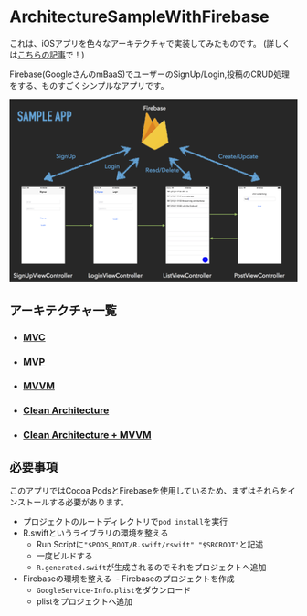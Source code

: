 # ArchitectureSampleWithFirebase

これは、iOSアプリを色々なアーキテクチャで実装してみたものです。
(詳しくは[こちらの記事](http://rock-name.com/ios/ios-architecture)で！)

Firebase(GoogleさんのmBaaS)でユーザーのSignUp/Login,投稿のCRUD処理をする、ものすごくシンプルなアプリです。

![](./Images/sample_app.png)


## アーキテクチャ一覧

- ### [MVC](https://github.com/rockname/ArchitectureSampleWithFirebase/tree/mvc)

- ### [MVP](https://github.com/rockname/ArchitectureSampleWithFirebase/tree/mvp)

- ### [MVVM](https://github.com/rockname/ArchitectureSampleWithFirebase/tree/mvvm)

- ### [Clean Architecture](https://github.com/rockname/ArchitectureSampleWithFirebase/tree/clean-architecture)

- ### [Clean Architecture + MVVM](clean-architecture+mvvm)

## 必要事項

このアプリではCocoa PodsとFirebaseを使用しているため、まずはそれらをインストールする必要があります。

- プロジェクトのルートディレクトリで`pod install`を実行
- R.swiftというライブラリの環境を整える
  - Run Scriptに`"$PODS_ROOT/R.swift/rswift" "$SRCROOT"`と記述
  - 一度ビルドする
  - `R.generated.swift`が生成されるのでそれをプロジェクトへ追加
  
- Firebaseの環境を整える
  - Firebaseのプロジェクトを作成
  - `GoogleService-Info.plist`をダウンロード
  - plistをプロジェクトへ追加
  
